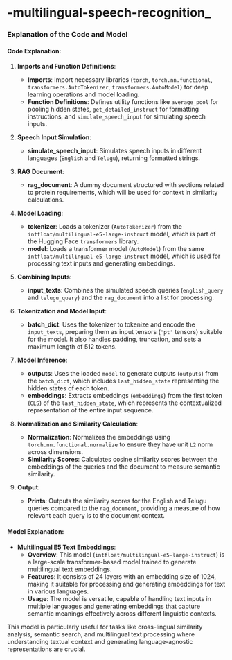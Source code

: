 # -multilingual-speech-recognition_

### Explanation of the Code and Model

#### Code Explanation:

1. **Imports and Function Definitions**:
   - **Imports**: Import necessary libraries (`torch`, `torch.nn.functional`, `transformers.AutoTokenizer`, `transformers.AutoModel`) for deep learning operations and model loading.
   - **Function Definitions**: Defines utility functions like `average_pool` for pooling hidden states, `get_detailed_instruct` for formatting instructions, and `simulate_speech_input` for simulating speech inputs.

2. **Speech Input Simulation**:
   - **simulate_speech_input**: Simulates speech inputs in different languages (`English` and `Telugu`), returning formatted strings.

3. **RAG Document**:
   - **rag_document**: A dummy document structured with sections related to protein requirements, which will be used for context in similarity calculations.

4. **Model Loading**:
   - **tokenizer**: Loads a tokenizer (`AutoTokenizer`) from the `intfloat/multilingual-e5-large-instruct` model, which is part of the Hugging Face `transformers` library.
   - **model**: Loads a transformer model (`AutoModel`) from the same `intfloat/multilingual-e5-large-instruct` model, which is used for processing text inputs and generating embeddings.

5. **Combining Inputs**:
   - **input_texts**: Combines the simulated speech queries (`english_query` and `telugu_query`) and the `rag_document` into a list for processing.

6. **Tokenization and Model Input**:
   - **batch_dict**: Uses the tokenizer to tokenize and encode the `input_texts`, preparing them as input tensors (`'pt'` tensors) suitable for the model. It also handles padding, truncation, and sets a maximum length of 512 tokens.

7. **Model Inference**:
   - **outputs**: Uses the loaded `model` to generate outputs (`outputs`) from the `batch_dict`, which includes `last_hidden_state` representing the hidden states of each token.
   - **embeddings**: Extracts embeddings (`embeddings`) from the first token (`CLS`) of the `last_hidden_state`, which represents the contextualized representation of the entire input sequence.

8. **Normalization and Similarity Calculation**:
   - **Normalization**: Normalizes the embeddings using `torch.nn.functional.normalize` to ensure they have unit `L2` norm across dimensions.
   - **Similarity Scores**: Calculates cosine similarity scores between the embeddings of the queries and the document to measure semantic similarity.

9. **Output**:
   - **Prints**: Outputs the similarity scores for the English and Telugu queries compared to the `rag_document`, providing a measure of how relevant each query is to the document context.

#### Model Explanation:

- **Multilingual E5 Text Embeddings**: 
  - **Overview**: This model (`intfloat/multilingual-e5-large-instruct`) is a large-scale transformer-based model trained to generate multilingual text embeddings.
  - **Features**: It consists of 24 layers with an embedding size of 1024, making it suitable for processing and generating embeddings for text in various languages.
  - **Usage**: The model is versatile, capable of handling text inputs in multiple languages and generating embeddings that capture semantic meanings effectively across different linguistic contexts.

This model is particularly useful for tasks like cross-lingual similarity analysis, semantic search, and multilingual text processing where understanding textual context and generating language-agnostic representations are crucial.

